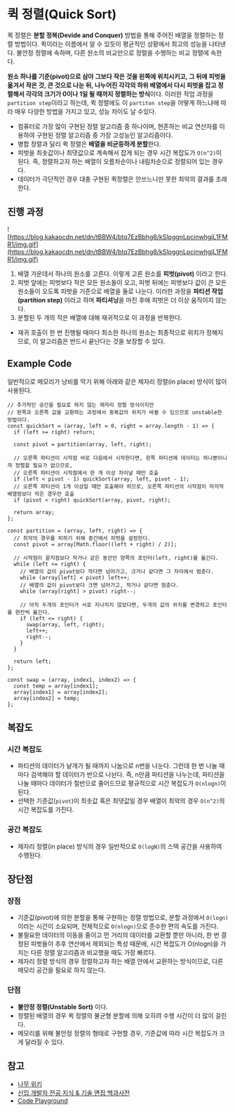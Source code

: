 # 퀵 정렬(Quick Sort)

퀵 정렬은 **분할 정복(Devide and Conquer)** 방법을 통해 주어진 배열을 정렬하는 정렬 방법이다. 퀵이라는 이름에서 알 수 있듯이 평균적인 상황에서 최고의 성능을 나타낸다. 불안정 정렬에 속하며, 다른 원소의 비교만으로 정렬을 수행하는 비교 정렬에 속한다.

**원소 하나를 기준(pivot)으로 삼아 그보다 작은 것을 왼쪽에 위치시키고, 그 뒤에 피벗을 옮겨서 작은 것, 큰 것으로 나눈 뒤, 나누어진 각각의 하위 배열에서 다시 피벗을 잡고 정렬해서 각각의 크기가 0이나 1일 될 때까지 정렬하는 방식**이다. 이러한 작업 과정을 `partition step`이라고 하는데, 퀵 정렬에도 이 `partiton step`을 어떻게 하느냐에 따라 매우 다양한 방법을 가지고 있고, 성능 차이도 날 수있다.

- 컴퓨터로 가장 많이 구현된 정렬 알고리즘 중 하나이며, 현존하는 비교 연산자를 이용하여 구현된 정렬 알고리즘 중 가장 고성능인 알고리즘이다.
- 병합 정렬과 달리 퀵 정렬은 **배열을 비균등하게 분할**한다.
- 피벗을 최솟값이나 최댓값으로 계속해서 잡게 되는 경우 시간 복잡도가 `O(n^2)`이 된다. 즉, 정렬하고자 하는 배열이 오름차순이나 내림차순으로 정렬되어 있는 경우다.
- 데이터가 극단적인 경우 대충 구현된 퀵정렬은 안쓰느니만 못한 최악의 결과를 초래한다.

## 진행 과정

![https://blog.kakaocdn.net/dn/tBBW4/btq7EzBbhg8/kSIpggnLpcinwhgjL1FMR1/img.gif](https://blog.kakaocdn.net/dn/tBBW4/btq7EzBbhg8/kSIpggnLpcinwhgjL1FMR1/img.gif)

1. 배열 가운데서 하나의 원소를 고른다. 이렇게 고른 원소를 **피벗(pivot)** 이라고 한다.
2. 피벗 앞에는 피벗보다 작은 모든 원소들이 오고, 피벗 뒤에는 피벗보다 값이 큰 모든 원소들이 오도록 피벗을 기준으로 배열을 둘로 나눈다. 이러한 과정을 **파티션 작업(partition step)** 이라고 하며 **파티셔닝**을 마친 후에 피벗은 더 이상 움직이지 않는다.
3. 분할된 두 개의 작은 배열에 대해 재귀적으로 이 과정을 반복한다.

- 재귀 호출이 한 번 진행될 때마다 최소한 하나의 원소는 최종적으로 위치가 정해지므로, 이 알고리즘은 반드시 끝난다는 것을 보장할 수 있다.

## Example Code

일반적으로 메모리가 낭비를 막기 위해 아래와 같은 제자리 정렬(in place) 방식이 많이 사용된다.

```tsx
// 추가적인 공간을 필요로 하지 않는 제자리 정렬 방식이지만
// 왼쪽과 오른쪽 값을 교환하는 과정에서 중복값의 위치가 바뀔 수 있으므로 unstable한 방법이다.
const quickSort = (array, left = 0, right = array.length - 1) => {
  if (left >= right) return;

  const pivot = partition(array, left, right);

  // 오른쪽 파티션이 시작점 바로 다음에서 시작한다면, 왼쪽 파티션에 데이터는 하나뿐이니까 정렬할 필요가 없으므로,
  // 오른쪽 파티션이 시작점에서 한 개 이상 차이날 때만 호출
  if (left < pivot - 1) quickSort(array, left, pivot - 1);
  // 오른쪽 파티션이 1개 이상일 때만 호출해야 하므로, 오른쪽 파티션의 시작점이 마지막 배열방보다 작은 경우만 호출
  if (pivot < right) quickSort(array, pivot, right);

  return array;
};

const partition = (array, left, right) => {
  // 최악의 경우를 피하기 위해 중간에서 피벗을 설정한다.
  const pivot = array[Math.floor((left + right) / 2)];

  // 시작점이 끝지점보다 작거나 같은 동안만 양쪽의 포인터(left, right)를 옮긴다.
  while (left <= right) {
    // 배열의 값이 pivot보다 작다면 넘어가고, 크거나 같다면 그 자리에서 멈춘다.
    while (array[left] < pivot) left++;
    // 배열의 값이 pivot보다 크면 넘어가고, 작거나 같다면 멈춘다.
    while (array[right] > pivot) right--;

    // 아직 두개의 포인터가 서로 지나치지 않았다면, 두개의 값의 위치를 변경하고 포인터를 한칸씩 옮긴다.
    if (left <= right) {
      swap(array, left, right);
      left++;
      right--;
    }
  }

  return left;
};

const swap = (array, index1, index2) => {
  const temp = array[index1];
  array[index1] = array[index2];
  array[index2] = temp;
};
```

## 복잡도

### 시간 복잡도

- 파티션의 데이터가 낱개가 될 때까지 나눔으로 n번을 나눈다. 그런데 한 번 나눌 때마다 검색해야 할 데이터가 반으로 나뉜다. 즉, n만큼 파티션을 나누는데, 파티션을 나눌 때마다 데이터가 절반으로 줄어드므로 평규적으로 시간 복잡도가 `O(nlogn)`이 된다.
- 선택한 기준값(`pivot`)이 최솟값 혹은 최댓값일 경우 배열이 최악의 경우 `O(n^2)`의 시간 복잡도를 가진다.

### 공간 복잡도

- 제자리 정렬(in place) 방식의 경우 일반적으로 `O(logN)`의 스택 공간을 사용하여 수행된다.

## 장단점

### 장점

- 기준값(pivot)에 의한 분할을 통해 구현하는 정렬 방법으로, 분할 과정에서 `O(logn)`이라는 시간이 소요되며, 전체적으로 `O(nlogn)`으로 준수한 편의 속도를 가진다.
- 불필요한 데이터의 이동을 줄이고 먼 거리의 데이터를 교환할 뿐만 아니라, 한 번 결정된 피벗들이 추후 연산에서 제외되는 특성 때문에, 시간 복잡도가 O(nlogn)을 가지는 다른 정렬 알고리즘과 비교했을 때도 가장 빠르다.
- 제자리 정렬 방식의 경우 정렬하고자 하는 배열 안에서 교환하는 방식이므로, 다른 메모리 공간을 필요로 하지 않는다.

### 단점

- **불안정 정렬(Unstable Sort)** 이다.
- 정렬된 배열의 경우 퀵 정렬의 불균형 분할에 의해 오히려 수행 시간이 더 많이 걸린다.
- 메모리를 위해 불안정 정렬의 형태로 구현할 경우, 기준값에 따라 시간 복잡도가 크게 달라질 수 있다.

## 참고

- [나무 위키](https://namu.wiki/w/%EC%A0%95%EB%A0%AC%20%EC%95%8C%EA%B3%A0%EB%A6%AC%EC%A6%98#s-2.2.3)
- [신입 개발자 전공 지식 & 기술 면접 백과사전](https://gyoogle.dev/blog/algorithm/Bubble%20Sort.html)
- [Code Playground](https://im-developer.tistory.com/135)
